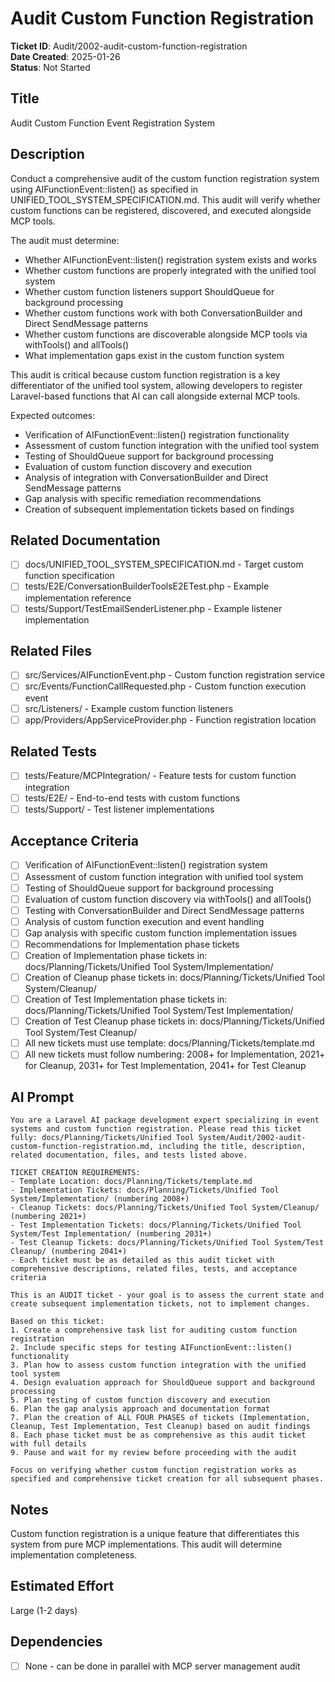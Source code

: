 # Audit Custom Function Registration

**Ticket ID**: Audit/2002-audit-custom-function-registration  
**Date Created**: 2025-01-26  
**Status**: Not Started  

## Title
Audit Custom Function Event Registration System

## Description
Conduct a comprehensive audit of the custom function registration system using AIFunctionEvent::listen() as specified in UNIFIED_TOOL_SYSTEM_SPECIFICATION.md. This audit will verify whether custom functions can be registered, discovered, and executed alongside MCP tools.

The audit must determine:
- Whether AIFunctionEvent::listen() registration system exists and works
- Whether custom functions are properly integrated with the unified tool system
- Whether custom function listeners support ShouldQueue for background processing
- Whether custom functions work with both ConversationBuilder and Direct SendMessage patterns
- Whether custom functions are discoverable alongside MCP tools via withTools() and allTools()
- What implementation gaps exist in the custom function system

This audit is critical because custom function registration is a key differentiator of the unified tool system, allowing developers to register Laravel-based functions that AI can call alongside external MCP tools.

Expected outcomes:
- Verification of AIFunctionEvent::listen() registration functionality
- Assessment of custom function integration with the unified tool system
- Testing of ShouldQueue support for background processing
- Evaluation of custom function discovery and execution
- Analysis of integration with ConversationBuilder and Direct SendMessage patterns
- Gap analysis with specific remediation recommendations
- Creation of subsequent implementation tickets based on findings

## Related Documentation
- [ ] docs/UNIFIED_TOOL_SYSTEM_SPECIFICATION.md - Target custom function specification
- [ ] tests/E2E/ConversationBuilderToolsE2ETest.php - Example implementation reference
- [ ] tests/Support/TestEmailSenderListener.php - Example listener implementation

## Related Files
- [ ] src/Services/AIFunctionEvent.php - Custom function registration service
- [ ] src/Events/FunctionCallRequested.php - Custom function execution event
- [ ] src/Listeners/ - Example custom function listeners
- [ ] app/Providers/AppServiceProvider.php - Function registration location

## Related Tests
- [ ] tests/Feature/MCPIntegration/ - Feature tests for custom function integration
- [ ] tests/E2E/ - End-to-end tests with custom functions
- [ ] tests/Support/ - Test listener implementations

## Acceptance Criteria
- [ ] Verification of AIFunctionEvent::listen() registration system
- [ ] Assessment of custom function integration with unified tool system
- [ ] Testing of ShouldQueue support for background processing
- [ ] Evaluation of custom function discovery via withTools() and allTools()
- [ ] Testing with ConversationBuilder and Direct SendMessage patterns
- [ ] Analysis of custom function execution and event handling
- [ ] Gap analysis with specific custom function implementation issues
- [ ] Recommendations for Implementation phase tickets
- [ ] Creation of Implementation phase tickets in: docs/Planning/Tickets/Unified Tool System/Implementation/
- [ ] Creation of Cleanup phase tickets in: docs/Planning/Tickets/Unified Tool System/Cleanup/
- [ ] Creation of Test Implementation phase tickets in: docs/Planning/Tickets/Unified Tool System/Test Implementation/
- [ ] Creation of Test Cleanup phase tickets in: docs/Planning/Tickets/Unified Tool System/Test Cleanup/
- [ ] All new tickets must use template: docs/Planning/Tickets/template.md
- [ ] All new tickets must follow numbering: 2008+ for Implementation, 2021+ for Cleanup, 2031+ for Test Implementation, 2041+ for Test Cleanup

## AI Prompt
```
You are a Laravel AI package development expert specializing in event systems and custom function registration. Please read this ticket fully: docs/Planning/Tickets/Unified Tool System/Audit/2002-audit-custom-function-registration.md, including the title, description, related documentation, files, and tests listed above.

TICKET CREATION REQUIREMENTS:
- Template Location: docs/Planning/Tickets/template.md
- Implementation Tickets: docs/Planning/Tickets/Unified Tool System/Implementation/ (numbering 2008+)
- Cleanup Tickets: docs/Planning/Tickets/Unified Tool System/Cleanup/ (numbering 2021+)
- Test Implementation Tickets: docs/Planning/Tickets/Unified Tool System/Test Implementation/ (numbering 2031+)
- Test Cleanup Tickets: docs/Planning/Tickets/Unified Tool System/Test Cleanup/ (numbering 2041+)
- Each ticket must be as detailed as this audit ticket with comprehensive descriptions, related files, tests, and acceptance criteria

This is an AUDIT ticket - your goal is to assess the current state and create subsequent implementation tickets, not to implement changes.

Based on this ticket:
1. Create a comprehensive task list for auditing custom function registration
2. Include specific steps for testing AIFunctionEvent::listen() functionality
3. Plan how to assess custom function integration with the unified tool system
4. Design evaluation approach for ShouldQueue support and background processing
5. Plan testing of custom function discovery and execution
6. Plan the gap analysis approach and documentation format
7. Plan the creation of ALL FOUR PHASES of tickets (Implementation, Cleanup, Test Implementation, Test Cleanup) based on audit findings
8. Each phase ticket must be as comprehensive as this audit ticket with full details
9. Pause and wait for my review before proceeding with the audit

Focus on verifying whether custom function registration works as specified and comprehensive ticket creation for all subsequent phases.
```

## Notes
Custom function registration is a unique feature that differentiates this system from pure MCP implementations. This audit will determine implementation completeness.

## Estimated Effort
Large (1-2 days)

## Dependencies
- [ ] None - can be done in parallel with MCP server management audit
